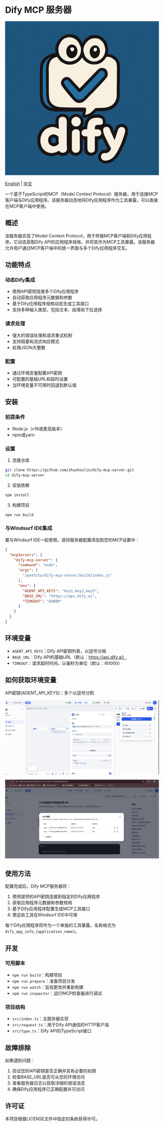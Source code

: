 # Dify MCP 服务器

![Dify Logo](images/README/logo.png)

[English](README.md) | [中文](README_zh.md)

一个基于TypeScript的MCP（Model Context Protocol）服务器，用于连接MCP客户端与Dify应用程序。该服务器动态地将Dify应用程序作为工具暴露，可以直接在MCP客户端中使用。

## 概述

该服务器实现了Model Context Protocol，用于桥接MCP客户端和Dify应用程序。它动态获取Dify API的应用程序规格，并将其作为MCP工具暴露。该服务器允许用户通过MCP客户端中的统一界面与多个Dify应用程序交互。

## 功能特点

### 动态Dify集成

- 使用API密钥连接多个Dify应用程序
- 自动获取应用程序元数据和参数
- 基于Dify应用程序规格动态生成工具接口
- 支持多种输入类型，包括文本、段落和下拉选择

### 请求处理

- 强大的错误处理和请求重试机制
- 支持阻塞和流式响应模式
- 处理JSON大整数

### 配置

- 通过环境变量配置API密钥
- 可配置的基础URL和超时设置
- 当环境变量不可用时回退到默认值

## 安装

### 前提条件

- Node.js（v16或更高版本）
- npm或yarn

### 设置

1. 克隆仓库

```bash
git clone https://github.com/zhuzhoulin/dify-mcp-server.git
cd dify-mcp-server
```

2. 安装依赖

```bash
npm install
```

3. 构建项目

```bash
npm run build
```

### 与Windsurf IDE集成

要与Windsurf IDE一起使用，请将服务器配置添加到您的MCP设置中：

```json
{
  "mcpServers": {
    "dify-mcp-server": {
      "command": "node",
      "args": [
        "/path/to/dify-mcp-server/build/index.js"
      ],
      "env": {
        "AGENT_API_KEYS": "key1,key2,key3",
        "BASE_URL": "https://api.dify.ai",
        "TIMEOUT": "60000"
      }
    }
  }
}
```

## 环境变量

- `AGENT_API_KEYS`：Dify API密钥列表，以逗号分隔
- `BASE_URL`：Dify API的基础URL（默认：https://api.dify.ai）
- `TIMEOUT`：请求超时时间，以毫秒为单位（默认：60000）

## 如何获取环境变量

API密钥(AGENT_API_KEYS)：多个以逗号分割

![API密钥位置](images/README/1744026439630.png)

![API密钥示例](images/README/1744026494831.png)

## 使用方法

配置完成后，Dify MCP服务器将：

1. 使用提供的API密钥连接到指定的Dify应用程序
2. 获取应用程序元数据和参数规格
3. 基于Dify应用程序配置生成MCP工具接口
4. 使这些工具在Windsurf IDE中可用

每个Dify应用程序将作为一个单独的工具暴露，名称格式为`dify_app_info_{application_name}`。

## 开发

### 可用脚本

- `npm run build`：构建项目
- `npm run prepare`：准备项目分发
- `npm run watch`：监视更改并重新构建
- `npm run inspector`：运行MCP检查器进行调试

### 项目结构

- `src/index.ts`：主服务器实现
- `src/request.ts`：用于Dify API通信的HTTP客户端
- `src/type.ts`：Dify API的TypeScript接口

## 故障排除

如果遇到问题：

1. 验证您的API密钥是否正确并具有必要的权限
2. 检查BASE_URL是否可从您的环境访问
3. 查看服务器日志以获取详细的错误消息
4. 确保Dify应用程序已正确配置并可访问

## 许可证

本项目根据LICENSE文件中指定的条款获得许可。
